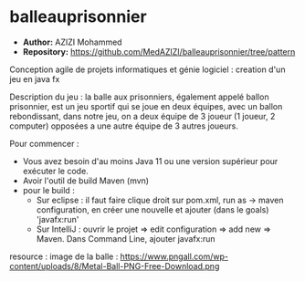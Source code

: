 # balleauprisonnier
- **Author:**  AZIZI Mohammed
- **Repository:** <https://github.com/MedAZIZI/balleauprisonnier/tree/pattern>

Conception agile de projets informatiques et génie logiciel : creation d'un jeu en java fx 

Description du jeu : la balle aux prisonniers, également appelé ballon prisonnier, est un jeu sportif qui se joue en deux équipes, avec un ballon rebondissant, dans notre jeu, on a deux équipe de 3 joueur (1 joueur, 2 computer) opposées a une autre équipe de 3 autres joueurs.

Pour commencer :
 - Vous avez besoin d'au moins Java 11 ou une version supérieur pour exécuter le code.
 - Avoir l'outil de build Maven (mvn)
 - pour le build : 
      * Sur eclipse : il faut faire clique droit sur pom.xml, run as -> maven configuration, en créer une nouvelle et ajouter (dans le goals) 'javafx:run'
      * Sur IntelliJ : ouvrir le projet => edit configuration => add new => Maven. Dans Command Line, ajouter javafx:run 






resource : 
image de la balle : https://www.pngall.com/wp-content/uploads/8/Metal-Ball-PNG-Free-Download.png
